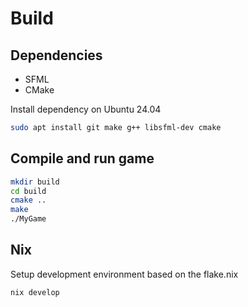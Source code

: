 # Build

## Dependencies

 - SFML
 - CMake

Install dependency on Ubuntu 24.04
```bash
sudo apt install git make g++ libsfml-dev cmake
```

## Compile and run game
```bash
mkdir build
cd build
cmake ..
make
./MyGame
```


## Nix

Setup development environment based on the flake.nix

```bash
nix develop
```
